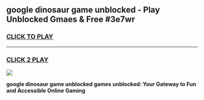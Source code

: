 
## google dinosaur game unblocked - Play Unblocked Gmaes & Free #3e7wr
<h3>
<a href="https://premium.freeplayer.one?title=google_dinosaur_game_unblocked&ref=01M">CLICK TO PLAY</a></h3>
<hr>

<h3>
<a href="https://premium.freeplayer.one?title=google_dinosaur_game_unblocked&ref=01M">CLICK 2 PLAY</a>
  
</h3>

<a href="https://premium.freeplayer.one?title=google_dinosaur_game_unblocked&ref=01M"><img src="https://clearcache.store/games.png"></a>


**google dinosaur game unblocked games unblocked: Your Gateway to Fun and Accessible Online Gaming**
